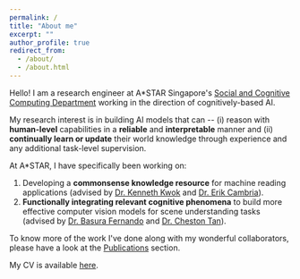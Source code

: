 ```yaml
---
permalink: /
title: "About me"
excerpt: ""
author_profile: true
redirect_from: 
  - /about/
  - /about.html
---
```


Hello! I am a research engineer at A*STAR Singapore's [Social and Cognitive Computing Department](https://www.a-star.edu.sg/ihpc/ihpc-research-capabilities/social-cognitive-computing) working in the direction of cognitively-based AI. 

My research interest is in building AI models that can -- (i) reason with **human-level** capabilities in a **reliable** and **interpretable** manner and (ii) **continually learn or update** their world knowledge through experience and any additional task-level supervision.

At A*STAR, I have specifically been working on:
1. Developing a **commonsense knowledge resource** for machine reading applications (advised by [Dr. Kenneth Kwok](https://www.researchgate.net/profile/Kenneth-Kwok-2) and [Dr. Erik Cambria](https://dr.ntu.edu.sg/cris/rp/rp00927)).
2. **Functionally integrating relevant cognitive phenomena** to build more effective computer vision models for scene understanding tasks (advised by [Dr. Basura Fernando](https://basurafernando.github.io/) and [Dr. Cheston Tan](https://scholar.google.com/citations?user=Up0UYEYAAAAJ)).

To know more of the work I've done along with my wonderful collaborators, please have a look at the [Publications](/publications/) section. 

My CV is available [here](/cv/).




